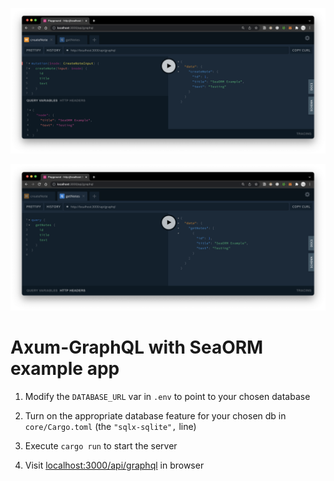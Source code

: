 ![screenshot](Screenshot1.png)

![screenshot](Screenshot2.png)

# Axum-GraphQL with SeaORM example app

1. Modify the `DATABASE_URL` var in `.env` to point to your chosen database

1. Turn on the appropriate database feature for your chosen db in `core/Cargo.toml` (the `"sqlx-sqlite",` line)

1. Execute `cargo run` to start the server

1. Visit [localhost:3000/api/graphql](http://localhost:3000/api/graphql) in browser
